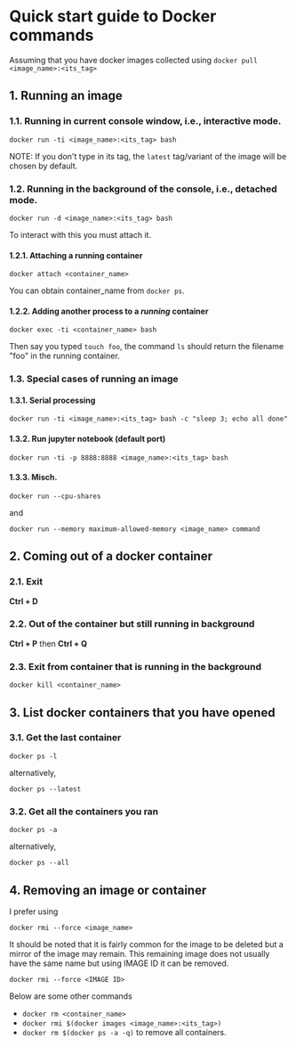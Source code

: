 # Quick start guide to  Docker commands
Assuming that you have docker images collected using `docker pull <image_name>:<its_tag>`

## 1. Running an image
### 1.1. Running in current console window, i.e., interactive mode.
```
docker run -ti <image_name>:<its_tag> bash
```
NOTE: If you don't type in its tag, the `latest` tag/variant of the image will be chosen by default.

### 1.2. Running in the background of the console, i.e., detached mode.
```
docker run -d <image_name>:<its_tag> bash
```
To interact with this you must attach it.

#### 1.2.1. Attaching a running container
```
docker attach <container_name>
```
You can obtain container_name from `docker ps`.

#### 1.2.2. Adding another process to a _running_ container
```
docker exec -ti <container_name> bash
```
Then say you typed `touch foo`, the command `ls` should return the filename "foo" in the running container.

### 1.3. Special cases of running an image
#### 1.3.1. Serial processing
```
docker run -ti <image_name>:<its_tag> bash -c "sleep 3; echo all done"
```

#### 1.3.2. Run jupyter notebook (default port)
```
docker run -ti -p 8888:8888 <image_name>:<its_tag> bash
```

#### 1.3.3. Misch.
```
docker run --cpu-shares
```
and
```
docker run --memory maximum-allowed-memory <image_name> command
```

## 2. Coming out of a docker container
### 2.1. Exit
**Ctrl + D**
### 2.2. Out of the container but still running in background
**Ctrl + P** then **Ctrl + Q**
### 2.3. Exit from container that is running in the background
```
docker kill <container_name>
```

## 3. List docker containers that you have opened
### 3.1. Get the last container
```
docker ps -l
```
alternatively,
```
docker ps --latest
```
### 3.2. Get all the containers you ran
```
docker ps -a
```
alternatively,
 ```
 docker ps --all
 ```
 
 ## 4. Removing an image or container
 I prefer using
 ```
 docker rmi --force <image_name>
 ```
 It should be noted that it is fairly common for the image to be deleted but a mirror of the image may remain. This remaining image does not usually have the same name but using IMAGE ID it can be removed.
 ```
 docker rmi --force <IMAGE ID>
 ```
 Below are some other commands
 - `docker rm <container_name>`
 - `docker rmi $(docker images <image_name>:<its_tag>)`
 - `docker rm $(docker ps -a -q)` to remove all containers.

